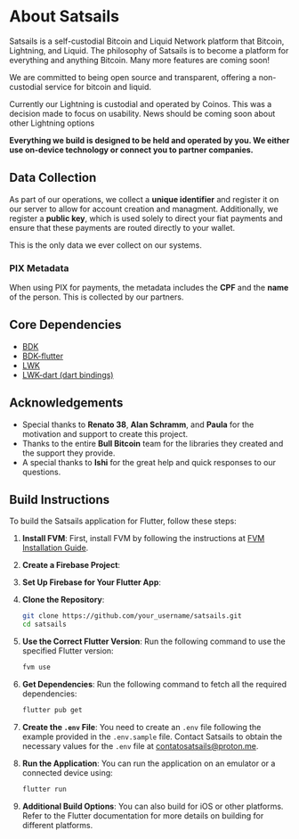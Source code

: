 
# About Satsails

Satsails is a self-custodial Bitcoin and Liquid Network platform that Bitcoin, Lightning, and Liquid. The philosophy of Satsails is to become a platform for everything and anything Bitcoin. Many more features are coming soon!

We are committed to being open source and transparent, offering a non-custodial service for bitcoin and liquid.

Currently our Lightning is custodial and operated by Coinos. This was a decision made to focus on usability. News should be coming soon about other Lightning options

**Everything we build is designed to be held and operated by you. We either use on-device technology or connect you to partner companies.**

## Data Collection

As part of our operations, we collect a **unique identifier** and register it on our server to allow for account creation and managment. Additionally, we register a **public key**, which is used solely to direct your fiat payments and ensure that these payments are routed directly to your wallet.

This is the only data we ever collect on our systems.

### PIX Metadata

When using PIX for payments, the metadata includes the **CPF** and the **name** of the person. This is collected by our partners.

## Core Dependencies

- [BDK](https://github.com/bitcoindevkit/bdk)
- [BDK-flutter](https://github.com/LtbLightning/bdk-flutter)
- [LWK](https://github.com/Blockstream/lwk)
- [LWK-dart (dart bindings)](https://github.com/SatoshiPortal/lwk-dart)

## Acknowledgements

- Special thanks to **Renato 38**, **Alan Schramm**, and **Paula** for the motivation and support to create this project.
- Thanks to the entire **Bull Bitcoin** team for the libraries they created and the support they provide.
- A special thanks to **Ishi** for the great help and quick responses to our questions.

## Build Instructions

To build the Satsails application for Flutter, follow these steps:

1. **Install FVM**:
   First, install FVM by following the instructions at [FVM Installation Guide](https://fvm.app/documentation/getting-started/installation).

2. **Create a Firebase Project**:

3. **Set Up Firebase for Your Flutter App**:

4. **Clone the Repository**:
   ```bash
   git clone https://github.com/your_username/satsails.git
   cd satsails
   ```

5. **Use the Correct Flutter Version**:
   Run the following command to use the specified Flutter version:
   ```bash
   fvm use
   ```

6. **Get Dependencies**:
   Run the following command to fetch all the required dependencies:
   ```bash
   flutter pub get
   ```

7. **Create the `.env` File**:
   You need to create an `.env` file following the example provided in the `.env.sample` file. Contact Satsails to obtain the necessary values for the `.env` file at [contatosatsails@proton.me](mailto:contatosatsails@proton.me).

8. **Run the Application**:
   You can run the application on an emulator or a connected device using:
   ```bash
   flutter run
   ```

9. **Additional Build Options**:
   You can also build for iOS or other platforms. Refer to the Flutter documentation for more details on building for different platforms.

